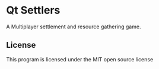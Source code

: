 # Qt Settlers

A Multiplayer settlement and resource gathering game. 

## License

This program is licensed under the MIT open source license
